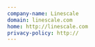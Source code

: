 ```yaml
---
company-name: Linescale
domain: linescale.com
home: http://linescale.com
privacy-policy: http://
---
```




